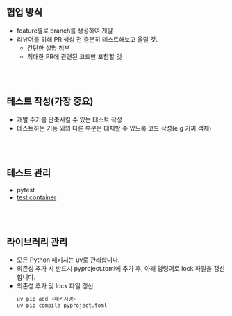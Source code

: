 ## 협업 방식
- feature별로 branch를 생성하여 개발
- 리뷰어를 위해 PR 생성 전 충분히 테스트해보고 올릴 것.
    - 간단한 설명 첨부
    - 최대한 PR에 관련된 코드만 포함할 것

<br></br>


## 테스트 작성(가장 중요)
- 개발 주기를 단축시킬 수 있는 테스트 작성
- 테스트하는 기능 외의 다른 부분은 대체할 수 있도록 코드 작성(e.g 가짜 객체)

<br></br>

## 테스트 관리
- pytest
- [test container](https://testcontainers.com/guides/getting-started-with-testcontainers-for-python/)

<br></br>
## 라이브러리 관리

- 모든 Python 패키지는 uv로 관리합니다.
- 의존성 추가 시 반드시 pyproject.toml에 추가 후, 아래 명령어로 lock 파일을 갱신합니다.
- 의존성 추가 및 lock 파일 갱신
    ```sh
    uv pip add <패키지명>
    uv pip compile pyproject.toml
    ```

<br></br>